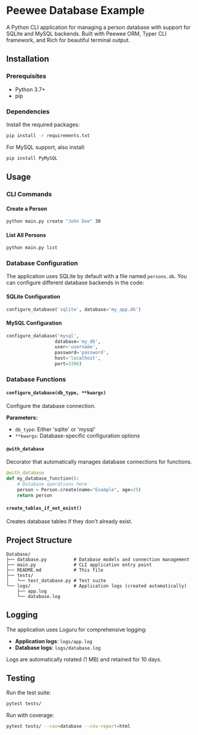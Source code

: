 # Peewee Database Example

A Python CLI application for managing a person database with support for SQLite and MySQL backends. Built with Peewee ORM, Typer CLI framework, and Rich for beautiful terminal output.

## Installation

### Prerequisites

- Python 3.7+
- pip

### Dependencies

Install the required packages:

```bash
pip install -r requirements.txt
```

For MySQL support, also install:

```bash
pip install PyMySQL
```

## Usage

### CLI Commands

#### Create a Person

```bash
python main.py create "John Doe" 30
```

#### List All Persons

```bash
python main.py list
```

### Database Configuration

The application uses SQLite by default with a file named `persons.db`. You can configure different database backends in the code:

#### SQLite Configuration

```python
configure_database('sqlite', database='my_app.db')
```

#### MySQL Configuration

```python
configure_database('mysql', 
                  database='my_db',
                  user='username',
                  password='password',
                  host='localhost',
                  port=3306)
```

### Database Functions

#### `configure_database(db_type, **kwargs)`

Configure the database connection.

**Parameters:**
- `db_type`: Either 'sqlite' or 'mysql'
- `**kwargs`: Database-specific configuration options

#### `@with_database`

Decorator that automatically manages database connections for functions.

```python
@with_database
def my_database_function():
    # Database operations here
    person = Person.create(name="Example", age=25)
    return person
```

#### `create_tables_if_not_exist()`

Creates database tables if they don't already exist.

## Project Structure

```
Database/
├── database.py          # Database models and connection management
├── main.py              # CLI application entry point
├── README.md            # This file
├── tests/
│   └── test_database.py # Test suite
└── logs/                # Application logs (created automatically)
    ├── app.log
    └── database.log
```

## Logging

The application uses Loguru for comprehensive logging:

- **Application logs**: `logs/app.log`
- **Database logs**: `logs/database.log`

Logs are automatically rotated (1 MB) and retained for 10 days.

## Testing

Run the test suite:

```bash
pytest tests/
```

Run with coverage:

```bash
pytest tests/ --cov=database --cov-report=html
```
